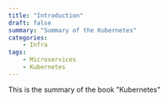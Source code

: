 ```yaml
---
title: "Introduction"
draft: false
summary: "Summary of the Kubernetes"
categories: 
    - Infra
tags:
    - Microservices
    - Kubernetes
---
```

This is the summary of the book "Kubernetes"